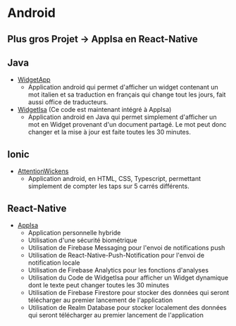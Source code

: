 Android
=======
## Plus gros Projet -> AppIsa en React-Native
## Java
- <a href = "https://github.com/Pierrad/Programmation/tree/master/Android/WidgetApp">WidgetApp</a> 
  - Application android qui permet d'afficher un widget contenant un mot italien et sa traduction en français qui change tout les jours, fait aussi office de traducteurs.
- <a href = "https://github.com/Pierrad/Programmation/tree/master/Android/WidgetIsa">WidgetIsa</a> (Ce code est maintenant intégré à AppIsa)
  - Application android en Java qui permet simplement d'afficher un mot en Widget provenant d'un document partagé. Le mot peut donc changer et la mise à jour est faite toutes les 30 minutes.
## Ionic
- <a href = "https://github.com/Pierrad/Programmation/tree/master/Android/AttentionWickens"> AttentionWickens </a>
  - Application android, en HTML, CSS, Typescript, permettant simplement de compter les taps sur 5 carrés différents.
## React-Native
- <a href = "https://github.com/Pierrad/Programmation/tree/master/Android/AppIsa">AppIsa</a>
  - Application personnelle hybride 
  - Utilisation d'une sécurité biométrique
  - Utilisation de Firebase Messaging pour l'envoi de notifications push 
  - Utilisation de React-Native-Push-Notification pour l'envoi de notification locale
  - Utilisation de Firebase Analytics pour les fonctions d'analyses
  - Utilisation du Code de WidgetIsa pour afficher un Widget dynamique dont le texte peut changer toutes les 30 minutes
  - Utilisation de Firebase Firestore pour stocker des données qui seront télécharger au premier lancement de l'application
  - Utilisation de Realm Database pour stocker localement des données qui seront télécharger au premier lancement de l'application

